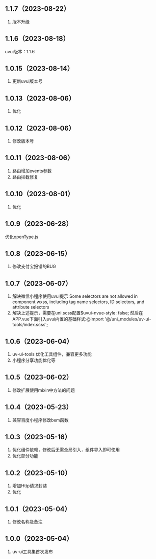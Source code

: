 ## 1.1.7（2023-08-22）
1. 版本升级
## 1.1.6（2023-08-18）
uvui版本：1.1.6
## 1.0.15（2023-08-14）
1. 更新uvui版本号
## 1.0.13（2023-08-06）
1. 优化
## 1.0.12（2023-08-06）
1. 修改版本号
## 1.0.11（2023-08-06）
1. 路由增加events参数
2. 路由拦截修复
## 1.0.10（2023-08-01）
1. 优化
## 1.0.9（2023-06-28）
优化openType.js
## 1.0.8（2023-06-15）
1. 修改支付宝报错的BUG
## 1.0.7（2023-06-07）
1. 解决微信小程序使用uvui提示 Some selectors are not allowed in component wxss, including tag name selectors, ID selectors, and attribute selectors
2. 解决上述提示，需要在uni.scss配置$uvui-nvue-style: false; 然后在APP.vue下面引入uvui内置的基础样式:@import '@/uni_modules/uv-ui-tools/index.scss';
## 1.0.6（2023-06-04）
1.  uv-ui-tools 优化工具组件，兼容更多功能
2.  小程序分享功能优化等
## 1.0.5（2023-06-02）
1. 修改扩展使用mixin中方法的问题
## 1.0.4（2023-05-23）
1. 兼容百度小程序修改bem函数
## 1.0.3（2023-05-16）
1. 优化组件依赖，修改后无需全局引入，组件导入即可使用
2. 优化部分功能
## 1.0.2（2023-05-10）
1. 增加Http请求封装
2. 优化
## 1.0.1（2023-05-04）
1. 修改名称及备注
## 1.0.0（2023-05-04）
1. uv-ui工具集首次发布
